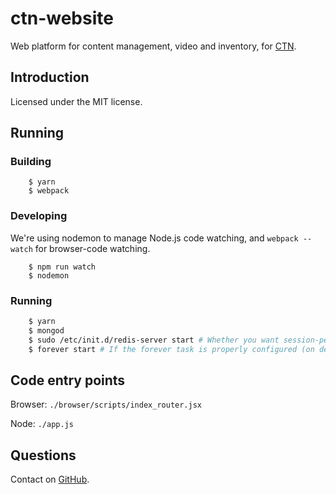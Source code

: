 # ctn-website

Web platform for content management, video and inventory, for [CTN](https://www.facebook.com/ctnecl/).

## Introduction

Licensed under the MIT license.

## Running

### Building
```
    $ yarn
    $ webpack
```

### Developing
We're using nodemon to manage Node.js code watching, and `webpack --watch` for browser-code watching.
```
    $ npm run watch
    $ nodemon
```

### Running
```bash
    $ yarn
    $ mongod
    $ sudo /etc/init.d/redis-server start # Whether you want session-persistence on Node.js server reboot
    $ forever start # If the forever task is properly configured (on deployment)
```

## Code entry points
Browser: `./browser/scripts/index_router.jsx`

Node: `./app.js`

## Questions
Contact on [GitHub](https://github.com/jhoareau/ctn-website/issues).
